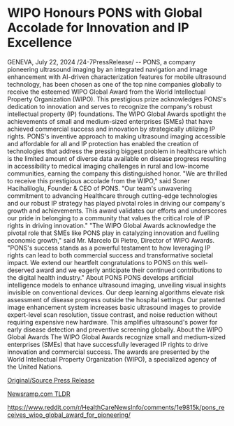# WIPO Honours PONS with Global Accolade for Innovation and IP Excellence

GENEVA, July 22, 2024 /24-7PressRelease/ -- PONS, a company pioneering ultrasound imaging by an integrated navigation and image enhancement with AI-driven characterization features for mobile ultrasound technology, has been chosen as one of the top nine companies globally to receive the esteemed WIPO Global Award from the World Intellectual Property Organization (WIPO). This prestigious prize acknowledges PONS's dedication to innovation and serves to recognize the company's robust intellectual property (IP) foundations.  The WIPO Global Awards spotlight the achievements of small and medium-sized enterprises (SMEs) that have achieved commercial success and innovation by strategically utilizing IP rights. PONS's inventive approach to making ultrasound imaging accessible and affordable for all and IP protection has enabled the creation of technologies that address the pressing biggest problem in healthcare which is the limited amount of diverse data available on disease progress resulting in accessibility to medical imaging challenges in rural and low-income communities, earning the company this distinguished honor.   "We are thrilled to receive this prestigious accolade from the WIPO," said Soner Hacihaliloglu, Founder & CEO of PONS. "Our team's unwavering commitment to advancing Healthcare through cutting-edge technologies and our robust IP strategy has played pivotal roles in driving our company's growth and achievements. This award validates our efforts and underscores our pride in belonging to a community that values the critical role of IP rights in driving innovation."  "The WIPO Global Awards acknowledge the pivotal role that SMEs like PONS play in catalyzing innovation and fuelling economic growth," said Mr. Marcelo Di Pietro, Director of WIPO Awards. "PONS's success stands as a powerful testament to how leveraging IP rights can lead to both commercial success and transformative societal impact. We extend our heartfelt congratulations to PONS on this well-deserved award and we eagerly anticipate their continued contributions to the digital health industry."  About PONS PONS develops artificial intelligence models to enhance ultrasound imaging, unveiling visual insights invisible on conventional devices. Our deep learning algorithms elevate risk assessment of disease progress outside the hospital settings. Our patented image enhancement system increases basic ultrasound images to provide expert-level scan resolution, tissue contrast, and noise reduction without requiring expensive new hardware. This amplifies ultrasound's power for early disease detection and preventive screening globally.  About the WIPO Global Awards The WIPO Global Awards recognize small and medium-sized enterprises (SMEs) that have successfully leveraged IP rights to drive innovation and commercial success. The awards are presented by the World Intellectual Property Organization (WIPO), a specialized agency of the United Nations. 

[Original/Source Press Release](https://www.24-7pressrelease.com/press-release/512614/wipo-honours-pons-with-global-accolade-for-innovation-and-ip-excellence)
                    

[Newsramp.com TLDR](None) 

https://www.reddit.com/r/HealthCareNewsInfo/comments/1e9815k/pons_receives_wipo_global_award_for_pioneering/